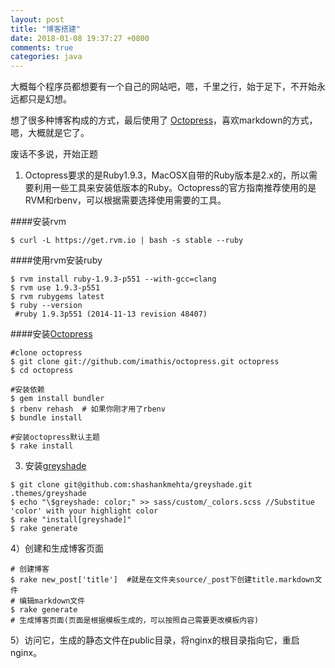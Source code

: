 ```yaml
---
layout: post
title: "博客搭建"
date: 2018-01-08 19:37:27 +0800
comments: true
categories: java 
---
```


大概每个程序员都想要有一个自己的网站吧，嗯，千里之行，始于足下，不开始永远都只是幻想。

想了很多种博客构成的方式，最后使用了 [Octopress](http://octopress.org/)，喜欢markdown的方式，嗯，大概就是它了。<!-- more -->

废话不多说，开始正题

1) Octopress要求的是Ruby1.9.3，MacOSX自带的Ruby版本是2.x的，所以需要利用一些工具来安装低版本的Ruby。Octopress的官方指南推荐使用的是RVM和rbenv，可以根据需要选择使用需要的工具。

####安装rvm

```
$ curl -L https://get.rvm.io | bash -s stable --ruby
```

####使用rvm安装ruby
```
$ rvm install ruby-1.9.3-p551 --with-gcc=clang
$ rvm use 1.9.3-p551
$ rvm rubygems latest
$ ruby --version
 #ruby 1.9.3p551 (2014-11-13 revision 48407)
```
####安装[Octopress](http://octopress.org/)
```
#clone octopress
$ git clone git://github.com/imathis/octopress.git octopress
$ cd octopress

#安装依赖
$ gem install bundler
$ rbenv rehash  # 如果你刚才用了rbenv
$ bundle install

#安装octopress默认主题
$ rake install
```

3) 安装[greyshade](https://github.com/shashankmehta/greyshade)

```
$ git clone git@github.com:shashankmehta/greyshade.git .themes/greyshade
$ echo "\$greyshade: color;" >> sass/custom/_colors.scss //Substitue 'color' with your highlight color
$ rake "install[greyshade]"
$ rake generate
```

4）创建和生成博客页面

```
# 创建博客
$ rake new_post['title']  #就是在文件夹source/_post下创建title.markdown文件
# 编辑markdown文件
$ rake generate
# 生成博客页面(页面是根据模板生成的，可以按照自己需要更改模板内容)
```

5）访问它，生成的静态文件在public目录，将nginx的根目录指向它，重启nginx。


